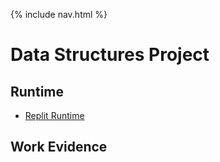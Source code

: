 {% include nav.html %}

# Data Structures Project

## Runtime
- [Replit Runtime](https://replit.com/@nicm21/nicrepo-3)

## Work Evidence

